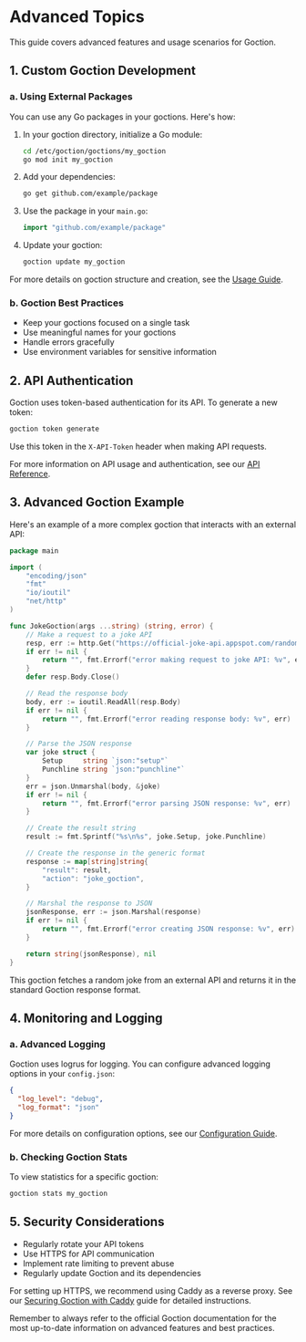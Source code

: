 # Advanced Topics

This guide covers advanced features and usage scenarios for Goction.

## 1. Custom Goction Development

### a. Using External Packages

You can use any Go packages in your goctions. Here's how:

1. In your goction directory, initialize a Go module:

   ```bash
   cd /etc/goction/goctions/my_goction
   go mod init my_goction
   ```

2. Add your dependencies:

   ```bash
   go get github.com/example/package
   ```

3. Use the package in your `main.go`:

   ```go
   import "github.com/example/package"
   ```

4. Update your goction:
   ```bash
   goction update my_goction
   ```

For more details on goction structure and creation, see the [Usage Guide](./usage.md#goction-structure-and-creation).

### b. Goction Best Practices

- Keep your goctions focused on a single task
- Use meaningful names for your goctions
- Handle errors gracefully
- Use environment variables for sensitive information

## 2. API Authentication

Goction uses token-based authentication for its API. To generate a new token:

```bash
goction token generate
```

Use this token in the `X-API-Token` header when making API requests.

For more information on API usage and authentication, see our [API Reference](../api/README.md).

## 3. Advanced Goction Example

Here's an example of a more complex goction that interacts with an external API:

```go
package main

import (
    "encoding/json"
    "fmt"
    "io/ioutil"
    "net/http"
)

func JokeGoction(args ...string) (string, error) {
    // Make a request to a joke API
    resp, err := http.Get("https://official-joke-api.appspot.com/random_joke")
    if err != nil {
        return "", fmt.Errorf("error making request to joke API: %v", err)
    }
    defer resp.Body.Close()

    // Read the response body
    body, err := ioutil.ReadAll(resp.Body)
    if err != nil {
        return "", fmt.Errorf("error reading response body: %v", err)
    }

    // Parse the JSON response
    var joke struct {
        Setup     string `json:"setup"`
        Punchline string `json:"punchline"`
    }
    err = json.Unmarshal(body, &joke)
    if err != nil {
        return "", fmt.Errorf("error parsing JSON response: %v", err)
    }

    // Create the result string
    result := fmt.Sprintf("%s\n%s", joke.Setup, joke.Punchline)

    // Create the response in the generic format
    response := map[string]string{
        "result": result,
        "action": "joke_goction",
    }

    // Marshal the response to JSON
    jsonResponse, err := json.Marshal(response)
    if err != nil {
        return "", fmt.Errorf("error creating JSON response: %v", err)
    }

    return string(jsonResponse), nil
}
```

This goction fetches a random joke from an external API and returns it in the standard Goction response format.

## 4. Monitoring and Logging

### a. Advanced Logging

Goction uses logrus for logging. You can configure advanced logging options in your `config.json`:

```json
{
  "log_level": "debug",
  "log_format": "json"
}
```

For more details on configuration options, see our [Configuration Guide](./configuration.md).

### b. Checking Goction Stats

To view statistics for a specific goction:

```bash
goction stats my_goction
```

## 5. Security Considerations

- Regularly rotate your API tokens
- Use HTTPS for API communication
- Implement rate limiting to prevent abuse
- Regularly update Goction and its dependencies

For setting up HTTPS, we recommend using Caddy as a reverse proxy. See our [Securing Goction with Caddy](./securing-with-caddy.md) guide for detailed instructions.

Remember to always refer to the official Goction documentation for the most up-to-date information on advanced features and best practices.
